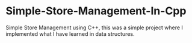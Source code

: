 # Simple-Store-Management-In-Cpp
Simple Store Management using C++, this was a simple project where I implemented what I have learned in data structures.
